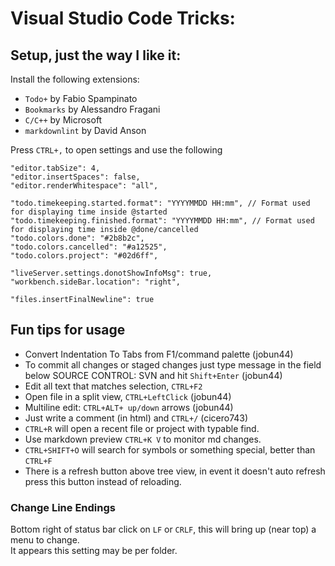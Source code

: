 # Visual Studio Code Tricks:

## Setup, just the way I like it:
Install the following extensions:
* `Todo+` by Fabio Spampinato
* `Bookmarks` by Alessandro Fragani
* `C/C++` by Microsoft
* `markdownlint` by David Anson

Press `CTRL+,` to open settings and use the following
```
"editor.tabSize": 4,
"editor.insertSpaces": false,
"editor.renderWhitespace": "all",

"todo.timekeeping.started.format": "YYYYMMDD HH:mm", // Format used for displaying time inside @started
"todo.timekeeping.finished.format": "YYYYMMDD HH:mm", // Format used for displaying time inside @done/cancelled
"todo.colors.done": "#2b8b2c",
"todo.colors.cancelled": "#a12525",
"todo.colors.project": "#02d6ff",

"liveServer.settings.donotShowInfoMsg": true,
"workbench.sideBar.location": "right",

"files.insertFinalNewline": true
```

## Fun tips for usage
- Convert Indentation To Tabs from F1/command palette (jobun44)
- To commit all changes or staged changes just type message in the field below SOURCE CONTROL: SVN and hit `Shift+Enter` (jobun44)
- Edit all text that matches selection, `CTRL+F2`
- Open file in a split view, `CTRL+LeftClick` (jobun44)
- Multiline edit: `CTRL+ALT+ up/down` arrows (jobun44)
- Just write a comment (in html) and `CTRL+/` (cicero743)
- `CTRL+R` will open a recent file or project with typable find.
- Use markdown preview `CTRL+K V` to monitor md changes.
- `CTRL+SHIFT+O` will search for symbols or something special, better than `CTRL+F`
- There is a refresh button above tree view, in event it doesn't auto refresh press this button instead of reloading.


### Change Line Endings
Bottom right of status bar click on `LF` or `CRLF`, this will bring up (near top) a menu to change.  
It appears this setting may be per folder.
